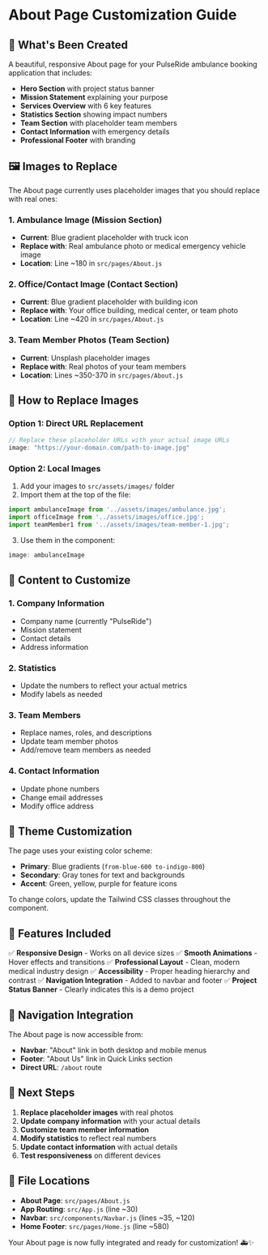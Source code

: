 # About Page Customization Guide

## 🎯 What's Been Created

A beautiful, responsive About page for your PulseRide ambulance booking application that includes:

- **Hero Section** with project status banner
- **Mission Statement** explaining your purpose
- **Services Overview** with 6 key features
- **Statistics Section** showing impact numbers
- **Team Section** with placeholder team members
- **Contact Information** with emergency details
- **Professional Footer** with branding

## 🖼️ Images to Replace

The About page currently uses placeholder images that you should replace with real ones:

### 1. **Ambulance Image** (Mission Section)
- **Current**: Blue gradient placeholder with truck icon
- **Replace with**: Real ambulance photo or medical emergency vehicle image
- **Location**: Line ~180 in `src/pages/About.js`

### 2. **Office/Contact Image** (Contact Section)
- **Current**: Blue gradient placeholder with building icon
- **Replace with**: Your office building, medical center, or team photo
- **Location**: Line ~420 in `src/pages/About.js`

### 3. **Team Member Photos** (Team Section)
- **Current**: Unsplash placeholder images
- **Replace with**: Real photos of your team members
- **Location**: Lines ~350-370 in `src/pages/About.js`

## 🔧 How to Replace Images

### Option 1: Direct URL Replacement
```javascript
// Replace these placeholder URLs with your actual image URLs
image: "https://your-domain.com/path-to-image.jpg"
```

### Option 2: Local Images
1. Add your images to `src/assets/images/` folder
2. Import them at the top of the file:
```javascript
import ambulanceImage from '../assets/images/ambulance.jpg';
import officeImage from '../assets/images/office.jpg';
import teamMember1 from '../assets/images/team-member-1.jpg';
```
3. Use them in the component:
```javascript
image: ambulanceImage
```

## 📝 Content to Customize

### 1. **Company Information**
- Company name (currently "PulseRide")
- Mission statement
- Contact details
- Address information

### 2. **Statistics**
- Update the numbers to reflect your actual metrics
- Modify labels as needed

### 3. **Team Members**
- Replace names, roles, and descriptions
- Update team member photos
- Add/remove team members as needed

### 4. **Contact Information**
- Update phone numbers
- Change email addresses
- Modify office address

## 🎨 Theme Customization

The page uses your existing color scheme:
- **Primary**: Blue gradients (`from-blue-600 to-indigo-800`)
- **Secondary**: Gray tones for text and backgrounds
- **Accent**: Green, yellow, purple for feature icons

To change colors, update the Tailwind CSS classes throughout the component.

## 🚀 Features Included

✅ **Responsive Design** - Works on all device sizes
✅ **Smooth Animations** - Hover effects and transitions
✅ **Professional Layout** - Clean, modern medical industry design
✅ **Accessibility** - Proper heading hierarchy and contrast
✅ **Navigation Integration** - Added to navbar and footer
✅ **Project Status Banner** - Clearly indicates this is a demo project

## 📱 Navigation Integration

The About page is now accessible from:
- **Navbar**: "About" link in both desktop and mobile menus
- **Footer**: "About Us" link in Quick Links section
- **Direct URL**: `/about` route

## 🎯 Next Steps

1. **Replace placeholder images** with real photos
2. **Update company information** with your actual details
3. **Customize team member information**
4. **Modify statistics** to reflect real numbers
5. **Update contact information** with actual details
6. **Test responsiveness** on different devices

## 🔗 File Locations

- **About Page**: `src/pages/About.js`
- **App Routing**: `src/App.js` (line ~30)
- **Navbar**: `src/components/Navbar.js` (lines ~35, ~120)
- **Home Footer**: `src/pages/Home.js` (line ~580)

Your About page is now fully integrated and ready for customization! 🚑✨
